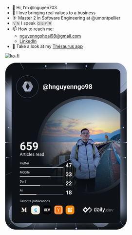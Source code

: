 - 👋 Hi, I’m @nguyen703
- 👀 I love bringing real values to a business
- ☀️ Master 2 in Software Engineering at @umontpellier
- 🇻🇳 I speak 🇬🇧🇫🇷
- 📫 How to reach me:
  + nguyenngohoai98@gmail.com
  + [LinkedIn](https://www.linkedin.com/in/nguyenngo98/)
- 🍵 Take a look at my [Thésaurus app](https://app-thesaurus.studio/)

[![ko-fi](https://ko-fi.com/img/githubbutton_sm.svg)](https://ko-fi.com/F1F118V9KH)

<a href="https://app.daily.dev/hnguyenngo98"><img src="https://github.com/nguyen703/nguyen703/blob/main/devcard.svg" width="400" alt="Nguyen's Dev Card"/></a>
